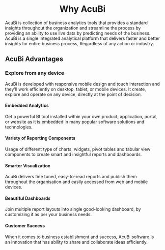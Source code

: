                          

<center><h1>Why AcuBi  </h1></center> 

AcuBi is collection of business analytics tools that provides a standard insights throughout the organization and streamline the process by providing an ability to use live data by predicting needs of the business. AcuBi  is a single integrated analytical platform that delivers faster and better insights for entire business process, Regardless of any action or industry.


## AcuBi  Advantages

### Explore from any device

AcuBi  is developed with responsive mobile design and touch interaction and they’ll work efficiently on desktop, tablet, or mobile devices. It create, explore and operate on any device, directly at the point of decision.

#### Embedded Analytics

Get a powerful BI tool installed within your own product, application, portal, or website as it is embedded in many popular software solutions and technologies.

#### Variety of Reporting Components

Usage of different type of charts, widgets, pivot tables and tabular view components to create smart and insightful reports and dashboards.

#### Smarter Visualization

AcuBi  delivers fine tuned, easy-to-read reports and publish them throughout the organisation and easily accessed from web and mobile devices.

#### Beautiful Dashboards

Join multiple report layouts into single good-looking dashboard, by customizing it as per your business needs.

#### Customer Success

When it comes to business establishment and success, AcuBi  software is an innovation that has ability to share and collaborate ideas efficiently.

<!--stackedit_data:
eyJoaXN0b3J5IjpbLTExMzk5NTU2MTksLTE1NzI2NTgxNDIsMT
Q2NzczNDk3LC0xNzQ0MDE2ODI0LC0yNzMwNTQzMiwtODY4Mjg3
MTQsLTE0MDUwOTczMTAsMTI1MjkxNTIxNiwtMjQxOTM3MDczLD
g3NjE3NTEzNywxODQ4ODk0NTY3LC0xNjIxNDY1ODAzLC0zNzc0
OTkzMSwxODg4Nzg3MzM5LDEzMTEwMTcxMzAsMTM0MzM3MDU3OC
wtMjY2MDg3OTE1LC0yMDcyODUxMDg1LDQyNDM1NzgzMV19
-->